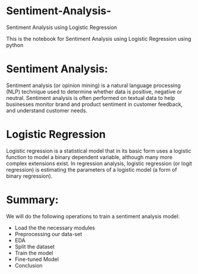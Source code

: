 # Sentiment-Analysis-
Sentiment Analysis using Logistic Regression

This is the notebook for Sentiment Analysis using Logistic Regression using python


# Sentiment Analysis:
Sentiment analysis (or opinion mining) is a natural language processing (NLP) technique used to determine whether data is positive, negative or neutral. Sentiment analysis is often performed on textual data to help businesses monitor brand and product sentiment in customer feedback, and understand customer needs.

# Logistic Regression 
Logistic regression is a statistical model that in its basic form uses a logistic function to model a binary dependent variable, although many more complex extensions exist. In regression analysis, logistic regression (or logit regression) is estimating the parameters of a logistic model (a form of binary regression).


# Summary:
We will do the following operations to train a sentiment analysis model:

- Load the the necessary modules
- Preprocessing our data-set
- EDA
- Split the dataset
- Train the model
- Fine-tuned Model
- Conclusion
